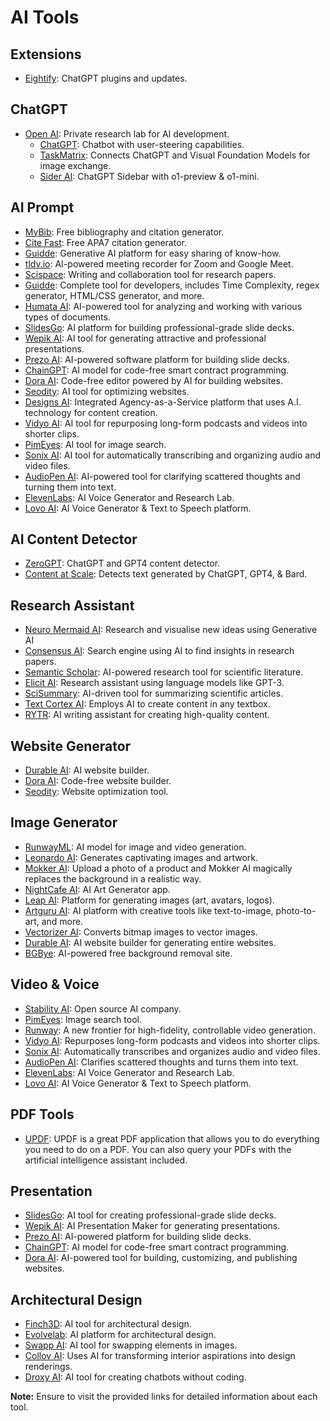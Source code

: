 # AI Tools

## Extensions

- [Eightify](https://eightify.app/): ChatGPT plugins and updates.

## ChatGPT

- [Open AI](https://openai.com/): Private research lab for AI development.
  - [ChatGPT](https://chat.openai.com/): Chatbot with user-steering capabilities.
  - [TaskMatrix](https://github.com/microsoft/visual-chatgpt): Connects ChatGPT and Visual Foundation Models for image exchange.
  - [Sider AI](https://sider.ai/): ChatGPT Sidebar with o1-preview & o1-mini.

## AI Prompt

- [MyBib](https://www.mybib.com/#/projects/Q3BwkW/citations): Free bibliography and citation generator.
- [Cite Fast](https://www.citefast.com/?s=APA7#_Webpage): Free APA7 citation generator.
- [Guidde](https://app.guidde.com/home): Generative AI platform for easy sharing of know-how.
- [tldv.io](https://tldv.io/app/library/meetings): AI-powered meeting recorder for Zoom and Google Meet.
- [Scispace](https://typeset.io): Writing and collaboration tool for research papers.
- [Guidde](https://app.askcodi.com/home/): Complete tool for developers, includes Time Complexity, regex generator, HTML/CSS generator, and more.
- [Humata AI](https://app.humata.ai/): AI-powered tool for analyzing and working with various types of documents.
- [SlidesGo](https://app.prezo.ai/home/decks): AI platform for building professional-grade slide decks.
- [Wepik AI](https://wepik.com/): AI tool for generating attractive and professional presentations.
- [Prezo AI](https://app.prezo.ai/home/decks): AI-powered software platform for building slide decks.
- [ChainGPT](https://www.chaingpt.org/): AI model for code-free smart contract programming.
- [Dora AI](https://www.dora.run/ai): Code-free editor powered by AI for building websites.
- [Seodity](https://seodity.com/): AI tool for optimizing websites.
- [Designs AI](https://designs.ai/): Integrated Agency-as-a-Service platform that uses A.I. technology for content creation.
- [Vidyo AI](https://vidyo.ai/): AI tool for repurposing long-form podcasts and videos into shorter clips.
- [PimEyes](https://pimeyes.com/en): AI tool for image search.
- [Sonix AI](https://sonix.ai/): AI tool for automatically transcribing and organizing audio and video files.
- [AudioPen AI](https://audiopen.ai/): AI-powered tool for clarifying scattered thoughts and turning them into text.
- [ElevenLabs](https://elevenlabs.io/speech-synthesis): AI Voice Generator and Research Lab.
- [Lovo AI](https://lovo.ai/): AI Voice Generator & Text to Speech platform.

## AI Content Detector

- [ZeroGPT](https://www.zerogpt.com/): ChatGPT and GPT4 content detector.
- [Content at Scale](https://contentatscale.ai/ai-content-detector/): Detects text generated by ChatGPT, GPT4, & Bard.

## Research Assistant

- [Neuro Mermaid AI](https://neuromermaid.ai/pages/): Research and visualise new ideas using Generative AI
- [Consensus AI](https://consensus.app/): Search engine using AI to find insights in research papers.
- [Semantic Scholar](https://www.semanticscholar.org/): AI-powered research tool for scientific literature.
- [Elicit AI](https://elicit.org/): Research assistant using language models like GPT-3.
- [SciSummary](https://scisummary.com/dashboard): AI-driven tool for summarizing scientific articles.
- [Text Cortex AI](https://app.textcortex.com/user/dashboard): Employs AI to create content in any textbox.
- [RYTR](https://app.rytr.me/create): AI writing assistant for creating high-quality content.

## Website Generator

- [Durable AI](https://app.durable.co/business-selector?origin=login): AI website builder.
- [Dora AI](https://www.dora.run/ai): Code-free website builder.
- [Seodity](https://seodity.com/): Website optimization tool.

## Image Generator

- [RunwayML](https://app.runwayml.com/video-tools/teams/osmankayi06/dashboard): AI model for image and video generation.
- [Leonardo AI](https://app.leonardo.ai/): Generates captivating images and artwork.
- [Mokker AI](https://app.mokker.ai/): Upload a photo of a product and Mokker AI magically replaces the background in a realistic way.
- [NightCafe AI](https://creator.nightcafe.studio/studio?open=todos): AI Art Generator app.
- [Leap AI](https://www.tryleap.ai/): Platform for generating images (art, avatars, logos).
- [Artguru AI](https://www.artguru.ai/): AI platform with creative tools like text-to-image, photo-to-art, and more.
- [Vectorizer AI](https://vectorizer.ai/): Converts bitmap images to vector images.
- [Durable AI](https://www.durable.co/): AI website builder for generating entire websites.
- [BGBye](https://bgbye.fyrean.com/): AI-powered free background removal site.

## Video & Voice

- [Stability AI](https://stability.ai/): Open source AI company.
- [PimEyes](https://pimeyes.com/en): Image search tool.
- [Runway](https://runwayml.com/): A new frontier for high-fidelity, controllable video generation.
- [Vidyo AI](https://vidyo.ai/): Repurposes long-form podcasts and videos into shorter clips.
- [Sonix AI](https://sonix.ai/): Automatically transcribes and organizes audio and video files.
- [AudioPen AI](https://audiopen.ai/): Clarifies scattered thoughts and turns them into text.
- [ElevenLabs](https://elevenlabs.io/): AI Voice Generator and Research Lab.
- [Lovo AI](https://lovo.ai/): AI Voice Generator & Text to Speech platform.

## PDF Tools

- [UPDF](https://updf.com/): UPDF is a great PDF application that allows you to do everything you need to do on a PDF. You can also query your PDFs with the artificial intelligence assistant included.

## Presentation

- [SlidesGo](https://slidesgo.com/): AI tool for creating professional-grade slide decks.
- [Wepik AI](https://wepik.com/): AI Presentation Maker for generating presentations.
- [Prezo AI](https://app.prezo.ai/home/decks): AI-powered platform for building slide decks.
- [ChainGPT](https://www.chaingpt.org/): AI model for code-free smart contract programming.
- [Dora AI](https://www.dora.run/ai): AI-powered tool for building, customizing, and publishing websites.

## Architectural Design

- [Finch3D](https://www.finch3d.com/): AI tool for architectural design.
- [Evolvelab](https://www.evolvelab.io/veras): AI platform for architectural design.
- [Swapp AI](https://www.swapp.ai/): AI tool for swapping elements in images.
- [Collov AI](https://collov.ai/): Uses AI for transforming interior aspirations into design renderings.
- [Droxy AI](https://app.droxy.ai/dashboard/chatbots): AI tool for creating chatbots without coding.

**Note:** Ensure to visit the provided links for detailed information about each tool.
